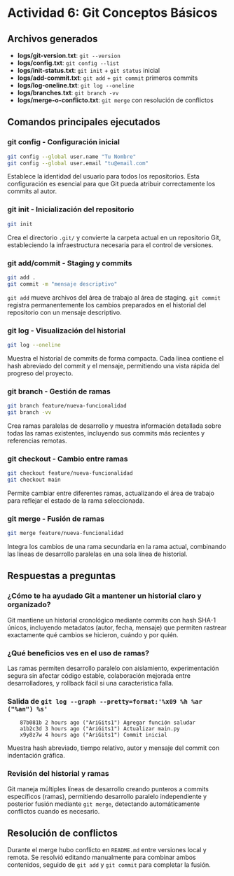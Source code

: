 # Actividad 6: Git Conceptos Básicos

## Archivos generados

- **logs/git-version.txt**: `git --version`
- **logs/config.txt**: `git config --list`
- **logs/init-status.txt**: `git init` + `git status` inicial
- **logs/add-commit.txt**: `git add` + `git commit` primeros commits
- **logs/log-oneline.txt**: `git log --oneline`
- **logs/branches.txt**: `git branch -vv`
- **logs/merge-o-conflicto.txt**: `git merge` con resolución de conflictos

## Comandos principales ejecutados

### git config - Configuración inicial
```bash
git config --global user.name "Tu Nombre"
git config --global user.email "tu@email.com"
```
Establece la identidad del usuario para todos los repositorios. Esta configuración es esencial para que Git pueda atribuir correctamente los commits al autor.

### git init - Inicialización del repositorio
```bash
git init
```
Crea el directorio `.git/` y convierte la carpeta actual en un repositorio Git, estableciendo la infraestructura necesaria para el control de versiones.

### git add/commit - Staging y commits
```bash
git add .
git commit -m "mensaje descriptivo"
```
`git add` mueve archivos del área de trabajo al área de staging. `git commit` registra permanentemente los cambios preparados en el historial del repositorio con un mensaje descriptivo.

### git log - Visualización del historial
```bash
git log --oneline
```
Muestra el historial de commits de forma compacta. Cada línea contiene el hash abreviado del commit y el mensaje, permitiendo una vista rápida del progreso del proyecto.

### git branch - Gestión de ramas
```bash
git branch feature/nueva-funcionalidad
git branch -vv
```
Crea ramas paralelas de desarrollo y muestra información detallada sobre todas las ramas existentes, incluyendo sus commits más recientes y referencias remotas.

### git checkout - Cambio entre ramas
```bash
git checkout feature/nueva-funcionalidad
git checkout main
```
Permite cambiar entre diferentes ramas, actualizando el área de trabajo para reflejar el estado de la rama seleccionada.

### git merge - Fusión de ramas
```bash
git merge feature/nueva-funcionalidad
```
Integra los cambios de una rama secundaria en la rama actual, combinando las líneas de desarrollo paralelas en una sola línea de historial.

## Respuestas a preguntas

### ¿Cómo te ha ayudado Git a mantener un historial claro y organizado?

Git mantiene un historial cronológico mediante commits con hash SHA-1 únicos, incluyendo metadatos (autor, fecha, mensaje) que permiten rastrear exactamente qué cambios se hicieron, cuándo y por quién.

### ¿Qué beneficios ves en el uso de ramas?

Las ramas permiten desarrollo paralelo con aislamiento, experimentación segura sin afectar código estable, colaboración mejorada entre desarrolladores, y rollback fácil si una característica falla.

### Salida de `git log --graph --pretty=format:'%x09 %h %ar ("%an") %s'`

```
	87b081b 2 hours ago ("AriGits1") Agregar función saludar
	a1b2c3d 3 hours ago ("AriGits1") Actualizar main.py
	x9y8z7w 4 hours ago ("AriGits1") Commit inicial
```

Muestra hash abreviado, tiempo relativo, autor y mensaje del commit con indentación gráfica.

### Revisión del historial y ramas

Git maneja múltiples líneas de desarrollo creando punteros a commits específicos (ramas), permitiendo desarrollo paralelo independiente y posterior fusión mediante `git merge`, detectando automáticamente conflictos cuando es necesario.

## Resolución de conflictos

Durante el merge hubo conflicto en `README.md` entre versiones local y remota. Se resolvió editando manualmente para combinar ambos contenidos, seguido de `git add` y `git commit` para completar la fusión.
